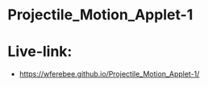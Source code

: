 # Projectile_Motion_Applet-1

# Live-link:
* https://wferebee.github.io/Projectile_Motion_Applet-1/
